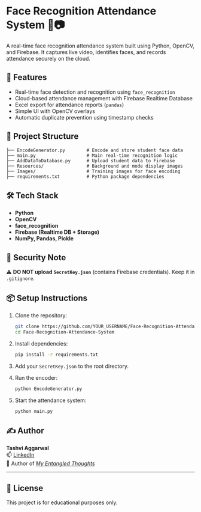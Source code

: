 # Face Recognition Attendance System 🧠📷

A real-time face recognition attendance system built using Python, OpenCV, and Firebase. It captures live video, identifies faces, and records attendance securely on the cloud.

## 🚀 Features

- Real-time face detection and recognition using `face_recognition`
- Cloud-based attendance management with Firebase Realtime Database
- Excel export for attendance reports (`pandas`)
- Simple UI with OpenCV overlays
- Automatic duplicate prevention using timestamp checks

## 📁 Project Structure

```
├── EncodeGenerator.py        # Encode and store student face data
├── main.py                   # Main real-time recognition logic
├── AddDataToDatabase.py      # Upload student data to Firebase
├── Resources/                # Background and mode display images
├── Images/                   # Training images for face encoding
├── requirements.txt          # Python package dependencies
```

## 🛠️ Tech Stack

- **Python**
- **OpenCV**
- **face_recognition**
- **Firebase (Realtime DB + Storage)**
- **NumPy, Pandas, Pickle**

## 🔐 Security Note

⚠️ **DO NOT upload `SecretKey.json`** (contains Firebase credentials). Keep it in `.gitignore`.

## 📦 Setup Instructions

1. Clone the repository:
   ```bash
   git clone https://github.com/YOUR_USERNAME/Face-Recognition-Attendance-System.git
   cd Face-Recognition-Attendance-System
   ```

2. Install dependencies:
   ```bash
   pip install -r requirements.txt
   ```

3. Add your `SecretKey.json` to the root directory.

4. Run the encoder:
   ```bash
   python EncodeGenerator.py
   ```

5. Start the attendance system:
   ```bash
   python main.py
   ```

## ✍️ Author

**Tashvi Aggarwal**  
📫 [LinkedIn](https://www.linkedin.com/in/tashvi-aggarwal/)  
📘 Author of [*My Entangled Thoughts*](https://amazon.in/...)  

---

## 📜 License

This project is for educational purposes only.